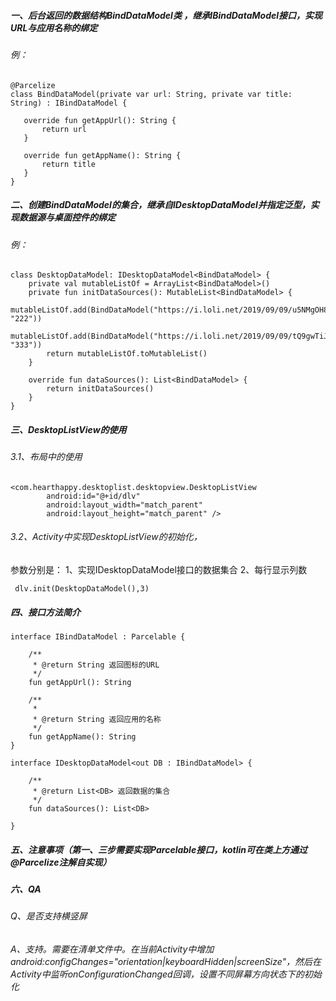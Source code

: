 ##### 一、后台返回的数据结构BindDataModel类 ，继承IBindDataModel接口，实现URL与应用名称的绑定
###### 例：
 ```
@Parcelize
class BindDataModel(private var url: String, private var title: String) : IBindDataModel {

    override fun getAppUrl(): String {
        return url
    }

    override fun getAppName(): String {
        return title
    }
}
 ```
##### 二、创建BindDataModel的集合，继承自IDesktopDataModel<BindDataModel>并指定泛型，实现数据源与桌面控件的绑定
###### 例：
```
class DesktopDataModel: IDesktopDataModel<BindDataModel> {
    private val mutableListOf = ArrayList<BindDataModel>()
    private fun initDataSources(): MutableList<BindDataModel> {
        mutableListOf.add(BindDataModel("https://i.loli.net/2019/09/09/u5NMgOH8jkEa6Xw.jpg", "222"))
        mutableListOf.add(BindDataModel("https://i.loli.net/2019/09/09/tQ9gwTiJMR1bq5s.jpg", "333"))
        return mutableListOf.toMutableList()
    }

    override fun dataSources(): List<BindDataModel> {
        return initDataSources()
    }
}

```


##### 三、DesktopListView的使用

###### 3.1、布局中的使用
```
<com.hearthappy.desktoplist.desktopview.DesktopListView
        android:id="@+id/dlv"
        android:layout_width="match_parent"
        android:layout_height="match_parent" />
```
###### 3.2、Activity中实现DesktopListView的初始化，
参数分别是：  1、实现IDesktopDataModel接口的数据集合 2、每行显示列数
```
 dlv.init(DesktopDataModel(),3)
```


#####  四、接口方法简介
```
interface IBindDataModel : Parcelable {

    /**
     * @return String 返回图标的URL
     */
    fun getAppUrl(): String

    /**
     *
     * @return String 返回应用的名称
     */
    fun getAppName(): String
}
```

```
interface IDesktopDataModel<out DB : IBindDataModel> {

    /**
     * @return List<DB> 返回数据的集合
     */
    fun dataSources(): List<DB>

}
```



##### 五、注意事项（第一、三步需要实现Parcelable接口，kotlin可在类上方通过@Parcelize注解自实现）


##### 六、QA
###### Q、是否支持横竖屏
###### A、支持。需要在清单文件中。在当前Activity中增加 android:configChanges="orientation|keyboardHidden|screenSize"，然后在Activity中监听onConfigurationChanged回调，设置不同屏幕方向状态下的初始化
